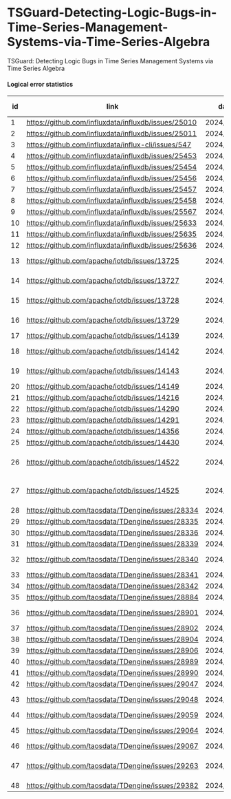 # TSGuard-Detecting-Logic-Bugs-in-Time-Series-Management-Systems-via-Time-Series-Algebra
TSGuard: Detecting Logic Bugs in Time Series Management Systems via Time Series Algebra



#### Logical error statistics
| id   | link                                     | date       | status         | bug type | repo     | query type       |
| ---- | ---------------------------------------- | ---------- | -------------- | -------- | -------- | ---------------- |
| 1    | https://github.com/influxdata/influxdb/issues/25010 | 2024/5/16  | verified       | Logic    | InfluxDB | Basic            |
| 2    | https://github.com/influxdata/influxdb/issues/25011 | 2024/5/16  | verified       | Logic    | InfluxDB | Basic            |
| 3    | https://github.com/influxdata/influx-cli/issues/547 | 2024/10/10 | fixed          | Crash    | InfluxDB | Basic            |
| 4    | https://github.com/influxdata/influxdb/issues/25453 | 2024/10/11 | reported       | Logic    | InfluxDB | Basic            |
| 5    | https://github.com/influxdata/influxdb/issues/25454 | 2024/10/11 | reported       | Logic    | InfluxDB | Basic            |
| 6    | https://github.com/influxdata/influxdb/issues/25456 | 2024/10/11 | reported       | Logic    | InfluxDB | Basic            |
| 7    | https://github.com/influxdata/influxdb/issues/25457 | 2024/10/11 | reported       | Logic    | InfluxDB | Basic            |
| 8    | https://github.com/influxdata/influxdb/issues/25458 | 2024/10/11 | reported       | Logic    | InfluxDB | Basic            |
| 9    | https://github.com/influxdata/influxdb/issues/25567 | 2024/11/19 | reported       | Logic    | InfluxDB | Basic            |
| 10   | https://github.com/influxdata/influxdb/issues/25633 | 2024/11/28 | reported       | Logic    | InfluxDB | Window           |
| 11   | https://github.com/influxdata/influxdb/issues/25635 | 2024/11/28 | verified       | Logic    | InfluxDB | Window           |
| 12   | https://github.com/influxdata/influxdb/issues/25636 | 2024/11/28 | reported       | Logic    | InfluxDB | Basic            |
| 13   | https://github.com/apache/iotdb/issues/13725 | 2024/10/11 | False positive | Logic    | IotDB    | Basic            |
| 14   | https://github.com/apache/iotdb/issues/13727 | 2024/10/11 | False positive | Logic    | IotDB    | Basic            |
| 15   | https://github.com/apache/iotdb/issues/13728 | 2024/10/11 | False positive | Crash    | IotDB    | Basic            |
| 16   | https://github.com/apache/iotdb/issues/13729 | 2024/10/11 | False positive | Logic    | IotDB    | Basic            |
| 17   | https://github.com/apache/iotdb/issues/14139 | 2024/11/19 | verified       | Logic    | IotDB    | Basic            |
| 18   | https://github.com/apache/iotdb/issues/14142 | 2024/11/19 | False positive | Logic    | IotDB    | Basic            |
| 19   | https://github.com/apache/iotdb/issues/14143 | 2024/11/19 | False positive | Logic    | IotDB    | Basic            |
| 20   | https://github.com/apache/iotdb/issues/14149 | 2024/11/20 | verified       | Logic    | IotDB    | Basic            |
| 21   | https://github.com/apache/iotdb/issues/14216 | 2024/11/27 | verified       | Logic    | IotDB    | Window           |
| 22   | https://github.com/apache/iotdb/issues/14290 | 2024/12/3  | reported       | Logic    | IotDB    | Basic            |
| 23   | https://github.com/apache/iotdb/issues/14291 | 2024/12/3  | reported       | Logic    | IotDB    | Basic            |
| 24   | https://github.com/apache/iotdb/issues/14356 | 2024/12/7  | reported       | Logic    | IotDB    | Window           |
| 25   | https://github.com/apache/iotdb/issues/14430 | 2024/12/14 | reported       | Logic    | IotDB    | Basic            |
| 26   | https://github.com/apache/iotdb/issues/14522 | 2024/12/23 | reported       | Crash    | IotDB    | Time Series Func |
| 27   | https://github.com/apache/iotdb/issues/14525 | 2024/12/23 | reported       | Logic    | IotDB    | Time Series Func |
| 28   | https://github.com/taosdata/TDengine/issues/28334 | 2024/10/12 | fixed          | Logic    | TDengine | Basic            |
| 29   | https://github.com/taosdata/TDengine/issues/28335 | 2024/10/12 | fixed          | Logic    | TDengine | Basic            |
| 30   | https://github.com/taosdata/TDengine/issues/28336 | 2024/10/12 | fixed          | Logic    | TDengine | Basic            |
| 31   | https://github.com/taosdata/TDengine/issues/28339 | 2024/10/12 | fixed          | Logic    | TDengine | Basic            |
| 32   | https://github.com/taosdata/TDengine/issues/28340 | 2024/10/12 | False positive | Logic    | TDengine | Basic            |
| 33   | https://github.com/taosdata/TDengine/issues/28341 | 2024/10/12 | verified       | Logic    | TDengine | Basic            |
| 34   | https://github.com/taosdata/TDengine/issues/28342 | 2024/10/12 | verified       | Logic    | TDengine | Basic            |
| 35   | https://github.com/taosdata/TDengine/issues/28884 | 2024/11/22 | verified       | Logic    | TDengine | Basic            |
| 36   | https://github.com/taosdata/TDengine/issues/28901 | 2024/11/23 | False positive | Logic    | TDengine | Basic            |
| 37   | https://github.com/taosdata/TDengine/issues/28902 | 2024/11/23 | fixed          | Logic    | TDengine | Basic            |
| 38   | https://github.com/taosdata/TDengine/issues/28904 | 2024/11/23 | verified       | Logic    | TDengine | Basic            |
| 39   | https://github.com/taosdata/TDengine/issues/28906 | 2024/11/24 | fixed          | Logic    | TDengine | Basic            |
| 40   | https://github.com/taosdata/TDengine/issues/28989 | 2024/11/30 | fixed          | Logic    | TDengine | Basic            |
| 41   | https://github.com/taosdata/TDengine/issues/28990 | 2024/11/30 | verified       | Logic    | TDengine | Basic            |
| 42   | https://github.com/taosdata/TDengine/issues/29047 | 2024/12/5  | fixed          | Logic    | TDengine | Basic            |
| 43   | https://github.com/taosdata/TDengine/issues/29048 | 2024/12/5  | False positive | Logic    | TDengine | Basic            |
| 44   | https://github.com/taosdata/TDengine/issues/29059 | 2024/12/6  | fixed       | Logic    | TDengine | Basic            |
| 45   | https://github.com/taosdata/TDengine/issues/29064 | 2024/12/9  | False positive | Logic    | TDengine | Basic            |
| 46   | https://github.com/taosdata/TDengine/issues/29067 | 2024/12/9  | fixed          | Logic    | TDengine | Basic            |
| 47   | https://github.com/taosdata/TDengine/issues/29263 | 2024/12/21 | verified       | Logic    | TDengine | Time Series Func |
| 48   | https://github.com/taosdata/TDengine/issues/29382 | 2024/12/29 | verified       | Logic    | TDengine | Basic            |

